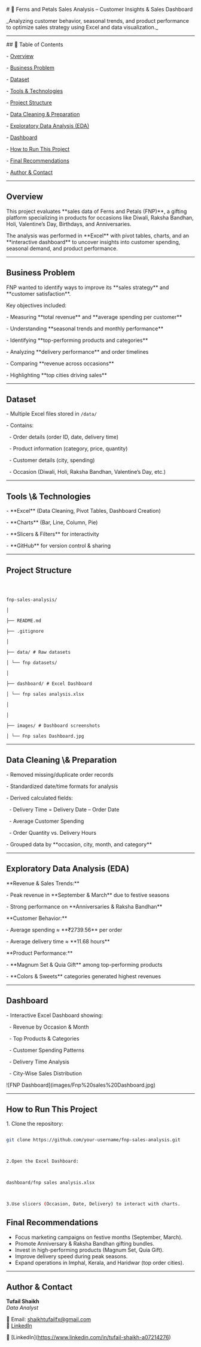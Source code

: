 \# 🌸 Ferns and Petals Sales Analysis – Customer Insights \& Sales Dashboard  



\_Analyzing customer behavior, seasonal trends, and product performance to optimize sales strategy using Excel and data visualization.\_  



---



\## 📌 Table of Contents

\- <a href="#overview">Overview</a>

\- <a href="#business-problem">Business Problem</a>

\- <a href="#dataset">Dataset</a>

\- <a href="#tools--technologies">Tools \& Technologies</a>

\- <a href="#project-structure">Project Structure</a>

\- <a href="#data-cleaning--preparation">Data Cleaning \& Preparation</a>

\- <a href="#exploratory-data-analysis-eda">Exploratory Data Analysis (EDA)</a>

\- <a href="#dashboard">Dashboard</a>

\- <a href="#how-to-run-this-project">How to Run This Project</a>

\- <a href="#final-recommendations">Final Recommendations</a>

\- <a href="#author--contact">Author & Contact</a>



---



<h2><a class="anchor" id="overview"></a>Overview</h2>



This project evaluates \*\*sales data of Ferns and Petals (FNP)\*\*, a gifting platform specializing in products for occasions like Diwali, Raksha Bandhan, Holi, Valentine’s Day, Birthdays, and Anniversaries.  

The analysis was performed in \*\*Excel\*\* with pivot tables, charts, and an \*\*interactive dashboard\*\* to uncover insights into customer spending, seasonal demand, and product performance.  



---



<h2><a class="anchor" id="business-problem"></a>Business Problem</h2>



FNP wanted to identify ways to improve its \*\*sales strategy\*\* and \*\*customer satisfaction\*\*.  

Key objectives included:  

\- Measuring \*\*total revenue\*\* and \*\*average spending per customer\*\*  

\- Understanding \*\*seasonal trends and monthly performance\*\*  

\- Identifying \*\*top-performing products and categories\*\*  

\- Analyzing \*\*delivery performance\*\* and order timelines  

\- Comparing \*\*revenue across occasions\*\*  

\- Highlighting \*\*top cities driving sales\*\*  



---



<h2><a class="anchor" id="dataset"></a>Dataset</h2>



\- Multiple Excel files stored in `/data/`  

\- Contains:  

&nbsp; - Order details (order ID, date, delivery time)  

&nbsp; - Product information (category, price, quantity)  

&nbsp; - Customer details (city, spending)  

&nbsp; - Occasion (Diwali, Holi, Raksha Bandhan, Valentine’s Day, etc.)  



---



<h2><a class="anchor" id="tools--technologies"></a>Tools \& Technologies</h2>



\- \*\*Excel\*\* (Data Cleaning, Pivot Tables, Dashboard Creation)  

\- \*\*Charts\*\* (Bar, Line, Column, Pie)  

\- \*\*Slicers \& Filters\*\* for interactivity  

\- \*\*GitHub\*\* for version control \& sharing  



---



<h2><a class="anchor" id="project-structure"></a>Project Structure</h2>

```



fnp-sales-analysis/

│

├── README.md

├── .gitignore

│

├── data/ # Raw datasets

│ └── fnp datasets/

│

├── dashboard/ # Excel Dashboard

│ └── fnp sales analysis.xlsx

│

│

├── images/ # Dashboard screenshots

│ └── Fnp sales Dashboard.jpg

```



---



<h2><a class="anchor" id="data-cleaning--preparation"></a>Data Cleaning \& Preparation</h2>



\- Removed missing/duplicate order records  

\- Standardized date/time formats for analysis  

\- Derived calculated fields:  

&nbsp; - Delivery Time = Delivery Date – Order Date  

&nbsp; - Average Customer Spending  

&nbsp; - Order Quantity vs. Delivery Hours  

\- Grouped data by \*\*occasion, city, month, and category\*\*  



---



<h2><a class="anchor" id="exploratory-data-analysis-eda"></a>Exploratory Data Analysis (EDA)</h2>



\*\*Revenue \& Sales Trends:\*\*  

\- Peak revenue in \*\*September \& March\*\* due to festive seasons  

\- Strong performance on \*\*Anniversaries \& Raksha Bandhan\*\*  



\*\*Customer Behavior:\*\*  

\- Average spending ≈ \*\*₹2739.56\*\* per order  

\- Average delivery time ≈ \*\*11.68 hours\*\*  



\*\*Product Performance:\*\*  

\- \*\*Magnum Set \& Quia Gift\*\* among top-performing products  

\- \*\*Colors \& Sweets\*\* categories generated highest revenues  



---



<h2><a class="anchor" id="dashboard"></a>Dashboard</h2>



\- Interactive Excel Dashboard showing:  

&nbsp; - Revenue by Occasion \& Month  

&nbsp; - Top Products \& Categories  

&nbsp; - Customer Spending Patterns  

&nbsp; - Delivery Time Analysis  

&nbsp; - City-Wise Sales Distribution  



!\[FNP Dashboard](images/Fnp%20sales%20Dashboard.jpg)  



---



<h2><a class="anchor" id="how-to-run-this-project"></a>How to Run This Project</h2>



1\. Clone the repository:  

```bash

git clone https://github.com/your-username/fnp-sales-analysis.git



2.Open the Excel Dashboard:



dashboard/fnp sales analysis.xlsx



3.Use slicers (Occasion, Date, Delivery) to interact with charts.

```


## Final Recommendations

- Focus marketing campaigns on festive months (September, March).  
- Promote Anniversary & Raksha Bandhan gifting bundles.  
- Invest in high-performing products (Magnum Set, Quia Gift).  
- Improve delivery speed during peak seasons.  
- Expand operations in Imphal, Kerala, and Haridwar (top order cities).  


---

## Author & Contact  

**Tufail Shaikh**  
*Data Analyst*  

📧 Email: shaikhtufailfx@gmail.com  
🔗 [LinkedIn](https://www.linkedin.com/in/tufail-shaikh-a07214276)

🔗 \[LinkedIn](https://www.linkedin.com/in/tufail-shaikh-a07214276)  



